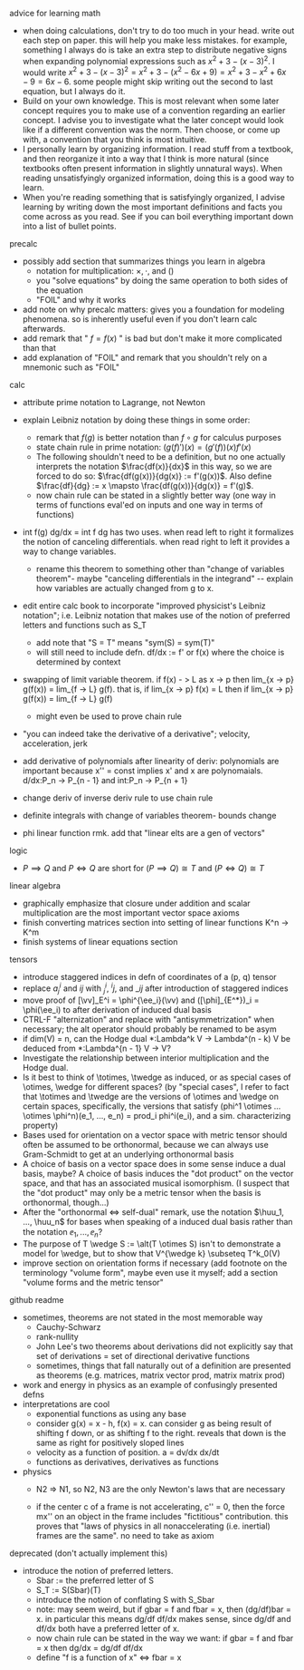 advice for learning math
- when doing calculations, don't try to do too much in your head. write out each step on paper. this will help you make less mistakes. for example, something I always do is take an extra step to distribute negative signs when expanding polynomial expressions such as $x^2 + 3 - (x - 3)^2$. I would write $x^2 + 3 - (x - 3)^2 = x^2 + 3 - (x^2 - 6x + 9) = x^2 + 3 - x^2 + 6x - 9 = 6x - 6$. some people might skip writing out the second to last equation, but I always do it. 
- Build on your own knowledge. This is most relevant when some later concept requires you to make use of a convention regarding an earlier concept. I advise you to investigate what the later concept would look like if a different convention was the norm. Then choose, or come up with, a convention that you think is most intuitive.
- I personally learn by organizing information. I read stuff from a textbook, and then reorganize it into a way that I think is more natural (since textbooks often present information in slightly unnatural ways). When reading unsatisfyingly organized information, doing this is a good way to learn.
- When you're reading something that is satisfyingly organized, I advise learning by writing down the most important definitions and facts you come across as you read. See if you can boil everything important down into a list of bullet points.

precalc
- possibly add section that summarizes things you learn in algebra
  - notation for multiplication: $\times, \cdot$, and $()$
  - you "solve equations" by doing the same operation to both sides of the equation 
  - "FOIL" and why it works  
- add note on why precalc matters: gives you a foundation for modeling phenomena. so is inherently useful even if you don't learn calc afterwards.
- add remark that " $f = f(x)$ " is bad but don't make it more complicated than that
- add explanation of "FOIL" and remark that you shouldn't rely on a mnemonic such as "FOIL"

calc

- attribute prime notation to Lagrange, not Newton 

- explain Leibniz notation by doing these things in some order:
  - remark that $f(g)$ is better notation than $f \circ g$ for calculus purposes
  - state chain rule in prime notation: $\Big(g(f)'\Big)(x) = \Big(g'(f)\Big)(x) f'(x)$
  - The following shouldn't need to be a definition, but no one actually interprets the notation $\frac{df(x)}{dx}$ in this way, so we are forced to do so: $\frac{df(g(x))}{dg(x)} := f'(g(x))$. Also define $\frac{df}{dg} := x \mapsto \frac{df(g(x))}{dg(x)} = f'(g)$.
  - now chain rule can be stated in a slightly better way (one way in terms of functions eval'ed on inputs and one way in terms of functions)
- int f(g) dg/dx = int f dg has two uses. when read left to right it formalizes the notion of canceling differentials. when read right to left it provides a way to change variables.
  - rename this theorem to something other than "change of variables theorem"- maybe "canceling differentials in the integrand"
    -- explain how variables are actually changed from g to x. 
- edit entire calc book to incorporate "improved physicist's Leibniz notation"; i.e. Leibniz notation that makes use of the notion of preferred letters and functions such as S_T
  - add note that "S = T" means "sym(S) = sym(T)"
  - will still need to include defn. df/dx := f' or f(x) where the choice is determined by context 

- swapping of limit variable theorem. if f(x) - > L as x -> p then lim_{x -> p} g(f(x)) = lim\_{f -> L} g(f). that is, if lim\_{x -> p} f(x) = L then if lim\_{x -> p} g(f(x)) = lim\_{f -> L} g(f)
  - might even be used to prove chain rule
- "you can indeed take the derivative of a derivative"; velocity, acceleration, jerk
- add derivative of polynomials after linearity of deriv: polynomials are important because x'' = const implies x' and x are polynomaials. d/dx:P_n -> P\_{n - 1} and int:P_n -> P\_{n + 1} 
- change deriv of inverse deriv rule to use chain rule
- definite integrals with change of variables theorem- bounds change
- phi linear function rmk. add that "linear elts are a gen of vectors"

logic
- $P \implies Q$ and $P \iff Q$ are short for $(P \implies Q) \cong T$ and $(P \iff Q) \cong T$

linear algebra
- graphically emphasize that closure under addition and scalar multiplication are the most important vector space axioms
- finish converting matrices section into setting of linear functions K^n -> K^m
- finish systems of linear equations section

tensors
- introduce staggered indices in defn of coordinates of a (p, q) tensor
- replace $a^i_j$ and $ij$ with $^i_j$, $^ij$, and $\_ij$ after introduction of staggered indices
- move proof of \[\vv\]\_E^i = \phi^{\ee_i}(\vv) and (\[\phi\]\_{E^\*})\_i = \phi(\ee_i) to after derivation of induced dual basis
- CTRL-F "alternization" and replace with "antisymmetrization" when necessary; the alt operator should probably be renamed to be asym
- if dim(V) = n, can the Hodge dual \*:Lambda^k V -> Lambda^(n - k) V be deduced from \*:Lambda^{n - 1} V -> V?
- Investigate the relationship between interior multiplication and the Hodge dual.
- Is it best to think of \totimes, \twedge as induced, or as special cases of \otimes, \wedge for different spaces? (by "special cases", I refer to fact that \totimes and \twedge are the versions of \otimes and \wedge on certain spaces, specifically, the versions that satisfy (phi^1 \otimes ... \otimes \phi^n)(e_1, ..., e_n) = prod_i phi^i(e_i), and a sim. characterizing property)
- Bases used for orientation on a vector space with metric tensor should often be assumed to be orthonormal, because we can always use Gram-Schmidt to get at an underlying orthonormal basis
- A choice of basis on a vector space does in some sense induce a dual basis, maybe? A choice of basis induces the "dot product" on the vector space, and that has an associated musical isomorphism. (I suspect that the "dot product" may only be a metric tensor when the basis is orthonormal, though...)
- After the "orthonormal <=> self-dual" remark, use the notation $\huu_1, ..., \huu_n$ for bases when speaking of a induced dual basis rather than the notation $\ee_1, ..., \ee_n$?
- The purpose of T \wedge S := \alt(T \otimes S) isn't to demonstrate a model for \wedge, but to show that V^{\wedge k} \subseteq T^k_0(V)
- improve section on orientation forms if necessary (add footnote on the terminology "volume form", maybe even use it myself; add a section "volume forms and the metric tensor"

github readme
- sometimes, theorems are not stated in the most memorable way
  - Cauchy-Schwarz
  - rank-nullity
  - John Lee's two theorems about derivations did not explicitly say that set of derivations = set of directional derivative functions
  - sometimes, things that fall naturally out of a definition are presented as theorems (e.g. matrices, matrix vector prod, matrix matrix prod)
- work and energy in physics as an example of confusingly presented defns
- interpretations are cool
  - exponential functions as using any base
  - consider g(x) = x - h, f(x) = x. can consider g as being result of shifting f down, or as shifting f to the right. reveals that down is the same as right for positively sloped lines
  - velocity as a function of position. a = dv/dx dx/dt
  - functions as derivatives, derivatives as functions
- physics
  - N2 => N1, so N2, N3 are the only Newton's laws that are necessary

  - if the center c of a frame is not accelerating, c'' = 0, then the force mx'' on an object in the frame includes  "fictitious" contribution. this proves that "laws of physics in all nonaccelerating (i.e. inertial) frames are the same". no need to take as axiom

deprecated (don't actually implement this)
- introduce the notion of preferred letters.
    - Sbar := the preferred letter of S 
    - S_T := S(Sbar)(T)
  - introduce the notion of conflating S with S_Sbar
  - note: may seem weird, but if gbar = f and fbar = x, then (dg/df)bar = x. in particular this means dg/df df/dx makes sense, since dg/df and df/dx both have a preferred letter of x. 
  - now chain rule can be stated in the way we want: if gbar = f and fbar = x then dg/dx = dg/df df/dx
  - define "f is a function of x" <=> fbar = x
